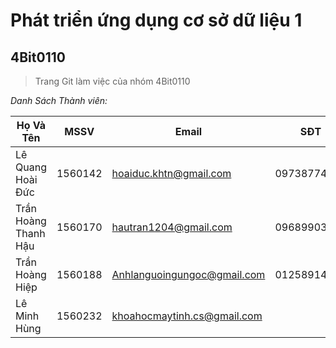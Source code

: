 # Phát triển ứng dụng cơ sở dữ liệu 1
## 4Bit0110
 > Trang Git làm việc của nhóm 4Bit0110
 

*Danh Sách Thành viên:*

|Họ Và Tên	            |MSSV	         |Email	                           |SĐT          |
|-----------------------|--------------|---------------------------------|--------------|
|Lê Quang Hoài Đức	    |1560142	     |hoaiduc.khtn@gmail.com	         |0973877428    |
|Trần Hoàng Thanh Hậu   |1560170	     |hautran1204@gmail.com	           |0968990372    |
|Trần Hoàng Hiệp        |1560188	     |Anhlanguoingungoc@gmail.com	     |01258914360   |
|Lê Minh Hùng	          |1560232	     |khoahocmaytinh.cs@gmail.com	     |              |
